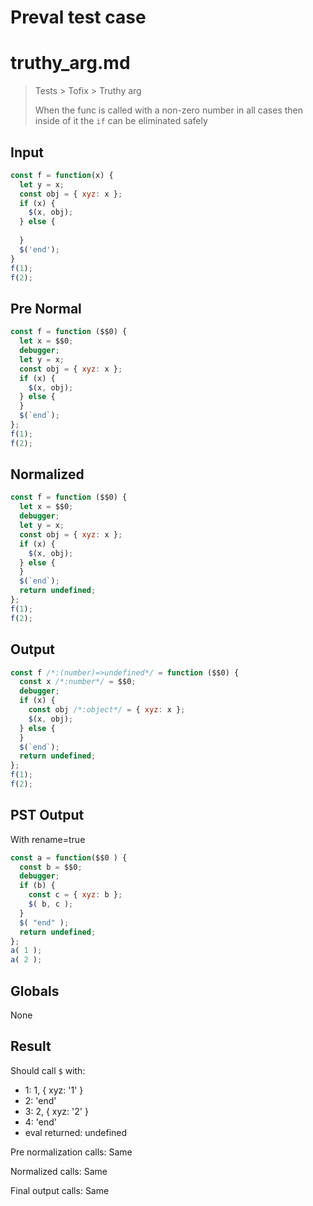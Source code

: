 # Preval test case

# truthy_arg.md

> Tests > Tofix > Truthy arg
>
> When the func is called with a non-zero number in all cases then inside of it the `if` can be eliminated safely

## Input

`````js filename=intro
const f = function(x) {
  let y = x;
  const obj = { xyz: x };
  if (x) {
    $(x, obj);
  } else {
  
  }
  $('end');
}
f(1);
f(2);
`````

## Pre Normal


`````js filename=intro
const f = function ($$0) {
  let x = $$0;
  debugger;
  let y = x;
  const obj = { xyz: x };
  if (x) {
    $(x, obj);
  } else {
  }
  $(`end`);
};
f(1);
f(2);
`````

## Normalized


`````js filename=intro
const f = function ($$0) {
  let x = $$0;
  debugger;
  let y = x;
  const obj = { xyz: x };
  if (x) {
    $(x, obj);
  } else {
  }
  $(`end`);
  return undefined;
};
f(1);
f(2);
`````

## Output


`````js filename=intro
const f /*:(number)=>undefined*/ = function ($$0) {
  const x /*:number*/ = $$0;
  debugger;
  if (x) {
    const obj /*:object*/ = { xyz: x };
    $(x, obj);
  } else {
  }
  $(`end`);
  return undefined;
};
f(1);
f(2);
`````

## PST Output

With rename=true

`````js filename=intro
const a = function($$0 ) {
  const b = $$0;
  debugger;
  if (b) {
    const c = { xyz: b };
    $( b, c );
  }
  $( "end" );
  return undefined;
};
a( 1 );
a( 2 );
`````

## Globals

None

## Result

Should call `$` with:
 - 1: 1, { xyz: '1' }
 - 2: 'end'
 - 3: 2, { xyz: '2' }
 - 4: 'end'
 - eval returned: undefined

Pre normalization calls: Same

Normalized calls: Same

Final output calls: Same
